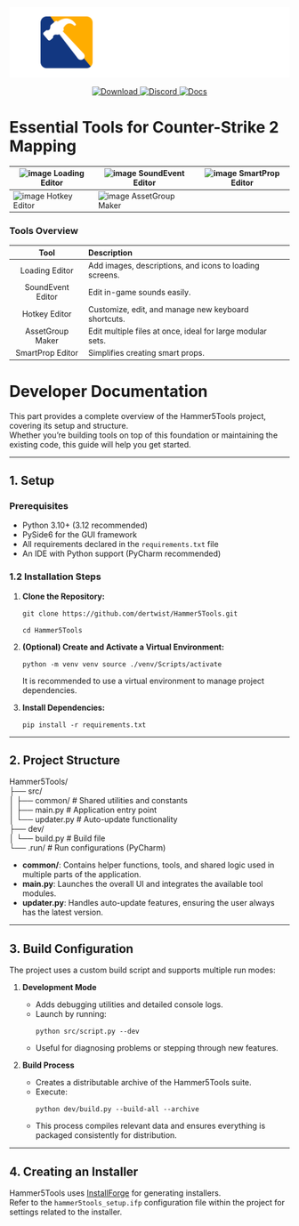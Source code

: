 
<p align="center">
    <a href="https://github.com/dertwist/Hammer5Tools">
        <img alt="header" src="readme/header_0.png" width="512">
    </a>
</p>

<p align="center">
    <a href="https://github.com/dertwist/Hammer5Tools/releases/latest">
        <img src="https://gist.githubusercontent.com/cxmeel/0dbc95191f239b631c3874f4ccf114e2/raw/download.svg" height="45" alt="Download">
    </a>
    <a href="https://discord.gg/JzcHMFbCEC">
        <img src="https://gist.githubusercontent.com/cxmeel/0dbc95191f239b631c3874f4ccf114e2/raw/discord.svg" height="45" alt="Discord">
    </a>
    <a href="https://twist-1.gitbook.io/hammer5tools">
        <img src="https://gist.githubusercontent.com/cxmeel/0dbc95191f239b631c3874f4ccf114e2/raw/docs.svg" height="45" alt="Docs">
    </a>
</p>

# Essential Tools for Counter-Strike 2 Mapping

| ![image](https://i.imgur.com/7znAlv4.jpeg) Loading Editor | ![image](https://i.imgur.com/HMmbQgR.png) SoundEvent Editor | ![image](https://i.imgur.com/kFjGhI7.png) SmartProp Editor |
| --------------------------------------------------------- | ----------------------------------------------------------- | ---------------------------------------------------------- |
| ![image](https://i.imgur.com/D9v7e6w.png) Hotkey Editor   | ![image](https://i.imgur.com/cRFsq49.png) AssetGroup Maker  |

### Tools Overview

|       Tool       | Description                                                               |
|:----------------:| :------------------------------------------------------------------------ |
|  Loading Editor  | Add images, descriptions, and icons to loading screens.                   |
|SoundEvent Editor | Edit in-game sounds easily.                                               |
|  Hotkey Editor   | Customize, edit, and manage new keyboard shortcuts.                       |
| AssetGroup Maker | Edit multiple files at once, ideal for large modular sets.                |
| SmartProp Editor | Simplifies creating smart props.      


# Developer Documentation

This part provides a complete overview of the Hammer5Tools project, covering its setup and structure.  
Whether you’re building tools on top of this foundation or maintaining the existing code, this guide will help you get started.

---

## 1. Setup

### Prerequisites
- Python 3.10+ (3.12 recommended)  
- PySide6 for the GUI framework  
- All requirements declared in the `requirements.txt` file  
- An IDE with Python support (PyCharm recommended)

### 1.2 Installation Steps

1.  **Clone the Repository:**

    ```shell
    git clone https://github.com/dertwist/Hammer5Tools.git
    ```
    
    ```shell
    cd Hammer5Tools
    ```

2.  **(Optional) Create and Activate a Virtual Environment:**

    ```shell
    python -m venv venv source ./venv/Scripts/activate
    ```

    It is recommended to use a virtual environment to manage project dependencies.

3.  **Install Dependencies:**

    ```shell
    pip install -r requirements.txt
    ```
---

## 2. Project Structure

Hammer5Tools/  
├── src/    
│ ├── common/ # Shared utilities and constants  
│ ├── main.py # Application entry point  
│ └── updater.py # Auto-update functionality  
├── dev/  
│ └── build.py # Build file  
└── .run/ # Run configurations (PyCharm)


- **common/**: Contains helper functions, tools, and shared logic used in multiple parts of the application.  
- **main.py**: Launches the overall UI and integrates the available tool modules.  
- **updater.py**: Handles auto-update features, ensuring the user always has the latest version.

---

## 3. Build Configuration

The project uses a custom build script and supports multiple run modes:

1. **Development Mode**  
   - Adds debugging utilities and detailed console logs.  
   - Launch by running:  
     ```shell
     python src/script.py --dev
     ```
   - Useful for diagnosing problems or stepping through new features.

2. **Build Process**  
   - Creates a distributable archive of the Hammer5Tools suite.  
   - Execute:
     ```shell
     python dev/build.py --build-all --archive
     ```
   - This process compiles relevant data and ensures everything is packaged consistently for distribution.

---

## 4. Creating an Installer

Hammer5Tools uses [InstallForge](https://installforge.net/) for generating installers.  
Refer to the `hammer5tools_setup.ifp` configuration file within the project for settings related to the installer.
